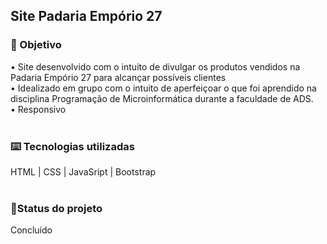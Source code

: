 <h2>Site Padaria Empório 27</h2>

<h3>🔎 Objetivo</h3>
• Site desenvolvido com o intuito de divulgar os produtos vendidos na Padaria Empório 27 para alcançar possíveis clientes
<br>
• Idealizado em grupo com o intuito de aperfeiçoar o que foi aprendido na disciplina Programação de Microinformática durante a faculdade de ADS.
<br> 
• Responsivo
<br><br>
<h3>⌨️ Tecnologias utilizadas</h3>
HTML | CSS | JavaSript | Bootstrap
<br><br>
<h3>🎯Status do projeto</h3>
Concluído
